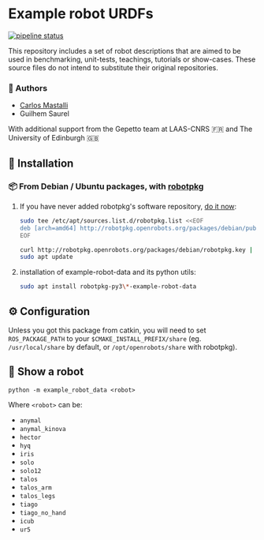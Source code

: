 # Example robot URDFs

[![pipeline status](https://gitlab.laas.fr/gepetto/example-robot-data/badges/master/pipeline.svg)](https://gitlab.laas.fr/gepetto/example-robot-data/-/commits/master)

This repository includes a set of robot descriptions that are aimed to be used in benchmarking, unit-tests, teachings,
tutorials or show-cases. These source files do not intend to substitute their original repositories.

### :construction_worker: Authors

- [Carlos Mastalli](https://cmastalli.github.io/)
- Guilhem Saurel

With additional support from the Gepetto team at LAAS-CNRS :fr: and The University of Edinburgh :uk:

## :penguin: Installation

### :package: From Debian / Ubuntu packages, with [robotpkg](http://robotpkg.openrobots.org)

1. If you have never added robotpkg's software repository, [do it now](http://robotpkg.openrobots.org/debian.html):
   ```bash
   sudo tee /etc/apt/sources.list.d/robotpkg.list <<EOF
   deb [arch=amd64] http://robotpkg.openrobots.org/packages/debian/pub $(lsb_release -sc) robotpkg
   EOF

   curl http://robotpkg.openrobots.org/packages/debian/robotpkg.key | sudo apt-key add -
   sudo apt update
   ```

2. installation of example-robot-data and its python utils:
   ```bash
   sudo apt install robotpkg-py3\*-example-robot-data
   ```

## :gear: Configuration

Unless you got this package from catkin, you will need to set `ROS_PACKAGE_PATH` to your `$CMAKE_INSTALL_PREFIX/share`
(eg. `/usr/local/share` by default, or `/opt/openrobots/share` with robotpkg).

## :robot: Show a robot

`python -m example_robot_data <robot>`

Where `<robot>` can be:

- `anymal`
- `anymal_kinova`
- `hector`
- `hyq`
- `iris`
- `solo`
- `solo12`
- `talos`
- `talos_arm`
- `talos_legs`
- `tiago`
- `tiago_no_hand`
- `icub`
- `ur5`
